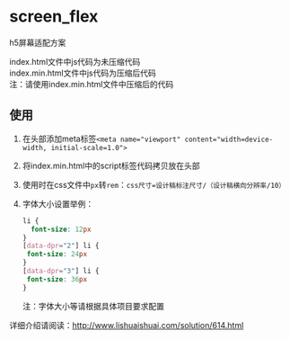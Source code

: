 # screen_flex
h5屏幕适配方案

index.html文件中js代码为未压缩代码   
index.min.html文件中js代码为压缩后代码     
注：请使用index.min.html文件中压缩后的代码

## 使用

1. 在头部添加meta标签`<meta name="viewport" content="width=device-width, initial-scale=1.0">`
   
2. 将index.min.html中的script标签代码拷贝放在头部

3. 使用时在css文件中`px`转`rem`：`css尺寸=设计稿标注尺寸/（设计稿横向分辨率/10）`

4. 字体大小设置举例：
   
   ```css
   li { 
     font-size: 12px
   }
   [data-dpr="2"] li {
    font-size: 24px
   }
   [data-dpr="3"] li {
    font-size: 36px
   }
   ```
   注：字体大小等请根据具体项目要求配置

详细介绍请阅读：http://www.lishuaishuai.com/solution/614.html
